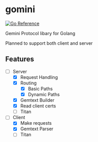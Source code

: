 # gomini
[![Go Reference](https://pkg.go.dev/badge/github.com/nailuj29/gomini.svg)](https://pkg.go.dev/github.com/nailuj29/gomini)

Gemini Protocol libary for Golang

Planned to support both client and server

## Features
- [ ] Server
  - [x] Request Handling 
  - [x] Routing
    - [x] Basic Paths
    - [x] Dynamic Paths
  - [x] Gemtext Builder
  - [x] Read client certs
  - [ ] Titan
- [ ] Client
  - [x] Make requests
  - [x] Gemtext Parser
  - [ ] Titan
